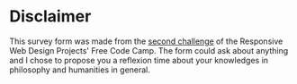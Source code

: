 # Disclaimer
 This survey form was made from the [second challenge](https://codepen.io/freeCodeCamp/full/VPaoNP) of the Responsive Web Design Projects' Free Code Camp. The form could ask about anything and I chose to propose you a reflexion time about your knowledges in philosophy and humanities in general.
